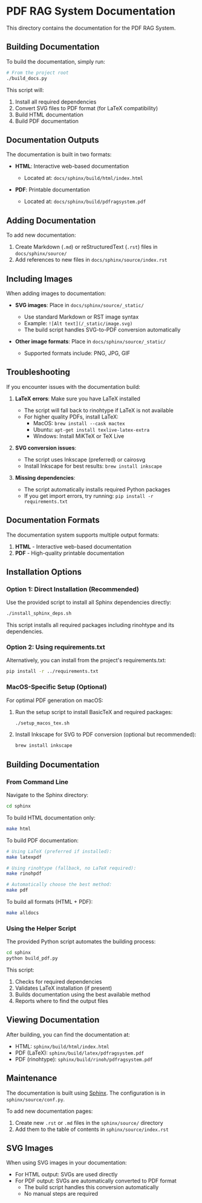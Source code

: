 # PDF RAG System Documentation

This directory contains the documentation for the PDF RAG System.

## Building Documentation

To build the documentation, simply run:

```bash
# From the project root
./build_docs.py
```

This script will:
1. Install all required dependencies
2. Convert SVG files to PDF format (for LaTeX compatibility)
3. Build HTML documentation
4. Build PDF documentation

## Documentation Outputs

The documentation is built in two formats:

- **HTML**: Interactive web-based documentation
  - Located at: `docs/sphinx/build/html/index.html`
  
- **PDF**: Printable documentation 
  - Located at: `docs/sphinx/build/pdfragsystem.pdf`

## Adding Documentation

To add new documentation:

1. Create Markdown (`.md`) or reStructuredText (`.rst`) files in `docs/sphinx/source/`
2. Add references to new files in `docs/sphinx/source/index.rst`

## Including Images

When adding images to documentation:

- **SVG images**: Place in `docs/sphinx/source/_static/` 
  - Use standard Markdown or RST image syntax
  - Example: `![Alt text](/_static/image.svg)`
  - The build script handles SVG-to-PDF conversion automatically

- **Other image formats**: Place in `docs/sphinx/source/_static/`
  - Supported formats include: PNG, JPG, GIF

## Troubleshooting

If you encounter issues with the documentation build:

1. **LaTeX errors**: Make sure you have LaTeX installed
   - The script will fall back to rinohtype if LaTeX is not available
   - For higher quality PDFs, install LaTeX:
     - MacOS: `brew install --cask mactex`
     - Ubuntu: `apt-get install texlive-latex-extra`
     - Windows: Install MiKTeX or TeX Live

2. **SVG conversion issues**: 
   - The script uses Inkscape (preferred) or cairosvg
   - Install Inkscape for best results: `brew install inkscape`

3. **Missing dependencies**:
   - The script automatically installs required Python packages
   - If you get import errors, try running: `pip install -r requirements.txt`

## Documentation Formats

The documentation system supports multiple output formats:

1. **HTML** - Interactive web-based documentation
2. **PDF** - High-quality printable documentation

## Installation Options

### Option 1: Direct Installation (Recommended)

Use the provided script to install all Sphinx dependencies directly:

```bash
./install_sphinx_deps.sh
```

This script installs all required packages including rinohtype and its dependencies.

### Option 2: Using requirements.txt

Alternatively, you can install from the project's requirements.txt:

```bash
pip install -r ../requirements.txt
```

### MacOS-Specific Setup (Optional)

For optimal PDF generation on macOS:

1. Run the setup script to install BasicTeX and required packages:
   ```bash
   ./setup_macos_tex.sh
   ```

2. Install Inkscape for SVG to PDF conversion (optional but recommended):
   ```bash
   brew install inkscape
   ```

## Building Documentation

### From Command Line

Navigate to the Sphinx directory:

```bash
cd sphinx
```

To build HTML documentation only:

```bash
make html
```

To build PDF documentation:

```bash
# Using LaTeX (preferred if installed):
make latexpdf

# Using rinohtype (fallback, no LaTeX required):
make rinohpdf

# Automatically choose the best method:
make pdf
```

To build all formats (HTML + PDF):

```bash
make alldocs
```

### Using the Helper Script

The provided Python script automates the building process:

```bash
cd sphinx
python build_pdf.py
```

This script:
1. Checks for required dependencies
2. Validates LaTeX installation (if present)
3. Builds documentation using the best available method
4. Reports where to find the output files

## Viewing Documentation

After building, you can find the documentation at:

- HTML: `sphinx/build/html/index.html`
- PDF (LaTeX): `sphinx/build/latex/pdfragsystem.pdf`
- PDF (rinohtype): `sphinx/build/rinoh/pdfragsystem.pdf`

## Maintenance

The documentation is built using [Sphinx](https://www.sphinx-doc.org/). The configuration is in `sphinx/source/conf.py`.

To add new documentation pages:

1. Create new `.rst` or `.md` files in the `sphinx/source/` directory
2. Add them to the table of contents in `sphinx/source/index.rst`

## SVG Images

When using SVG images in your documentation:

- For HTML output: SVGs are used directly
- For PDF output: SVGs are automatically converted to PDF format
  - The build script handles this conversion automatically
  - No manual steps are required 